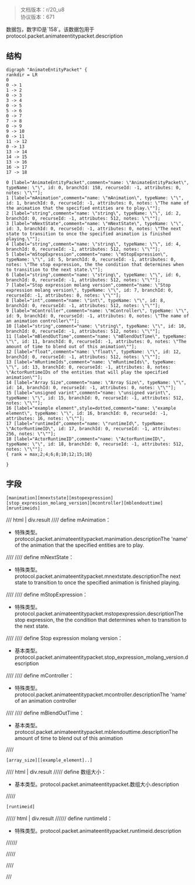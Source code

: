 # <!-- md:samp AnimateEntityPacket -->

> 文档版本：r/20_u8<br/>协议版本：671

<!-- md:samp AnimateEntityPacket -->数据包，数字ID是`158`。该数据包用于protocol.packet.animateentitypacket.description

## 结构

```viz
digraph "AnimateEntityPacket" {
rankdir = LR
0
0 -> 1
1 -> 2
0 -> 3
3 -> 4
0 -> 5
5 -> 6
0 -> 7
7 -> 8
0 -> 9
9 -> 10
0 -> 11
11 -> 12
0 -> 13
13 -> 14
14 -> 15
13 -> 16
16 -> 17
17 -> 18

0 [label="AnimateEntityPacket",comment="name: \"AnimateEntityPacket\", typeName: \"\", id: 0, branchId: 158, recurseId: -1, attributes: 0, notes: \"\""];
1 [label="mAnimation",comment="name: \"mAnimation\", typeName: \"\", id: 1, branchId: 0, recurseId: -1, attributes: 0, notes: \"The name of the animation that the specified entities are to play.\""];
2 [label="string",comment="name: \"string\", typeName: \"\", id: 2, branchId: 0, recurseId: -1, attributes: 512, notes: \"\""];
3 [label="mNextState",comment="name: \"mNextState\", typeName: \"\", id: 3, branchId: 0, recurseId: -1, attributes: 0, notes: \"The next state to transition to once the specified animation is finished playing.\""];
4 [label="string",comment="name: \"string\", typeName: \"\", id: 4, branchId: 0, recurseId: -1, attributes: 512, notes: \"\""];
5 [label="mStopExpression",comment="name: \"mStopExpression\", typeName: \"\", id: 5, branchId: 0, recurseId: -1, attributes: 0, notes: \"The stop expression, the the condition that determines when to transition to the next state.\""];
6 [label="string",comment="name: \"string\", typeName: \"\", id: 6, branchId: 0, recurseId: -1, attributes: 512, notes: \"\""];
7 [label="Stop expression molang version",comment="name: \"Stop expression molang version\", typeName: \"\", id: 7, branchId: 0, recurseId: -1, attributes: 0, notes: \"\""];
8 [label="int",comment="name: \"int\", typeName: \"\", id: 8, branchId: 0, recurseId: -1, attributes: 512, notes: \"\""];
9 [label="mController",comment="name: \"mController\", typeName: \"\", id: 9, branchId: 0, recurseId: -1, attributes: 0, notes: \"The name of an animation controller\""];
10 [label="string",comment="name: \"string\", typeName: \"\", id: 10, branchId: 0, recurseId: -1, attributes: 512, notes: \"\""];
11 [label="mBlendOutTime",comment="name: \"mBlendOutTime\", typeName: \"\", id: 11, branchId: 0, recurseId: -1, attributes: 0, notes: \"The amount of time to blend out of this animation\""];
12 [label="float",comment="name: \"float\", typeName: \"\", id: 12, branchId: 0, recurseId: -1, attributes: 512, notes: \"\""];
13 [label="mRuntimeIds",comment="name: \"mRuntimeIds\", typeName: \"\", id: 13, branchId: 0, recurseId: -1, attributes: 8, notes: \"ActorRuntimeIDs of the entities that will play the specified animation\""];
14 [label="Array Size",comment="name: \"Array Size\", typeName: \"\", id: 14, branchId: 0, recurseId: -1, attributes: 0, notes: \"\""];
15 [label="unsigned varint",comment="name: \"unsigned varint\", typeName: \"\", id: 15, branchId: 0, recurseId: -1, attributes: 512, notes: \"\""];
16 [label="example element",style=dotted,comment="name: \"example element\", typeName: \"\", id: 16, branchId: 0, recurseId: -1, attributes: 16, notes: \"\""];
17 [label="runtimeId",comment="name: \"runtimeId\", typeName: \"ActorRuntimeID\", id: 17, branchId: 0, recurseId: -1, attributes: 256, notes: \"\""];
18 [label="ActorRuntimeID",comment="name: \"ActorRuntimeID\", typeName: \"\", id: 18, branchId: 0, recurseId: -1, attributes: 512, notes: \"\""];
{ rank = max;2;4;6;8;10;12;15;18}

}

```

## 字段

```title='AnimateEntityPacket'
[manimation][mnextstate][mstopexpression][stop_expression_molang_version][mcontroller][mblendouttime][mruntimeids]
```

/// html | div.result
//// define
mAnimation：[<!-- md:samp string -->](../types/string.md)

- 特殊类型。protocol.packet.animateentitypacket.manimation.descriptionThe 'name' of the animation that the specified entities are to play.


////
//// define
mNextState：[<!-- md:samp string -->](../types/string.md)

- 特殊类型。protocol.packet.animateentitypacket.mnextstate.descriptionThe next state to transition to once the specified animation is finished playing.


////
//// define
mStopExpression：[<!-- md:samp string -->](../types/string.md)

- 特殊类型。protocol.packet.animateentitypacket.mstopexpression.descriptionThe stop expression, the the condition that determines when to transition to the next state.


////
//// define
Stop expression molang version：<!-- md:samp int -->

- 基本类型。protocol.packet.animateentitypacket.stop_expression_molang_version.description


////
//// define
mController：[<!-- md:samp string -->](../types/string.md)

- 特殊类型。protocol.packet.animateentitypacket.mcontroller.descriptionThe 'name' of an animation controller


////
//// define
mBlendOutTime：<!-- md:samp float -->

- 基本类型。protocol.packet.animateentitypacket.mblendouttime.descriptionThe amount of time to blend out of this animation


////
```title='mRuntimeIds'
[array_size][[example_element]..]
```

//// html | div.result
///// define
数组大小：<!-- md:samp unsigned varint -->

- 基本类型。protocol.packet.animateentitypacket.数组大小.description


/////
```title='示例元素'
[runtimeid]
```

///// html | div.result
////// define
runtimeId：[<!-- md:samp ActorRuntimeID -->](../types/actorruntimeid.md)

- 特殊类型。protocol.packet.animateentitypacket.runtimeid.description


//////

/////

////

///

